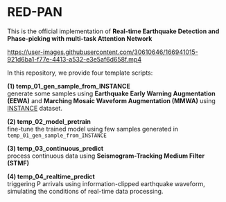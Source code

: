 # RED-PAN
This is the official implementation of **Real-time Earthquake Detection and Phase-picking with multi-task Attention Network**<br />


https://user-images.githubusercontent.com/30610646/166941015-921d6ba1-f77e-4413-a532-e3e5af6d658f.mp4



In this repository, we provide four template scripts:<br />

**(1) temp_01_gen_sample_from_INSTANCE**<br /> 
generate some samples using **Earthquake Early Warning Augmentation (EEWA)** and **Marching Mosaic Waveform Augmentation (MMWA)** using [INSTANCE](https://github.com/INGV/instance) dataset.<br />

**(2) temp_02_model_pretrain**<br />
fine-tune the trained model using few samples generated in ```temp_01_gen_sample_from_INSTANCE```<br />

**(3) temp_03_continuous_predict**<br />
process continuous data using **Seismogram-Tracking Medium Filter (STMF)** <br />

**(4) temp_04_realtime_predict**<br />
triggering P arrivals using information-clipped earthquake waveform, simulating the conditions of real-time data processing.
